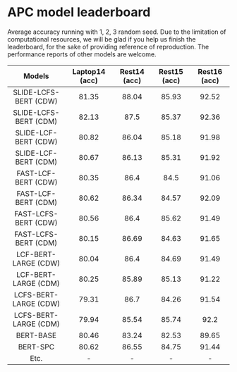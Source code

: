 # APC model leaderboard
Average accuracy running with 1, 2, 3 random seed. Due to the limitation of computational resources, 
we will be glad if you help us finish the leaderboard, for the sake of providing reference of reproduction.
The performance reports of other models are welcome.

|      Models          | Laptop14 (acc) |  Rest14 (acc) | Rest15 (acc) | Rest16 (acc) |
| :------------------: | :------------: | :-----------: |:------------:|:------------:|
| SLIDE-LCFS-BERT (CDW)|    81.35       |        88.04  |    85.93     |   92.52      | 
| SLIDE-LCFS-BERT (CDM)|     82.13      |        87.5   |    85.37     |   92.36      |
| SLIDE-LCF-BERT (CDW) |      80.82         |        86.04      |    85.18        |    91.98         |
| SLIDE-LCF-BERT (CDM) |    80.67          |        86.13      |   85.31          |    91.92         |
| FAST-LCF-BERT (CDW) |      80.35	         |      86.4      |       84.5     |    91.06        |
| FAST-LCF-BERT (CDM) |    80.62          |        86.34      |   84.57          |    92.09         |
| FAST-LCFS-BERT (CDW) |      80.56         |       86.4       |    85.62         |    91.49         |
| FAST-LCFS-BERT (CDM) |    80.15           |        86.69      |   84.63         |    91.65         |
| LCF-BERT-LARGE (CDW) |      80.04         |       86.4       |    84.69         |    91.49         |
| LCF-BERT-LARGE (CDM) |    80.25           |        85.89      |   85.13         |    91.22         |
| LCFS-BERT-LARGE (CDW) |      79.31         |       86.7       |    84.26         |    91.54         |
| LCFS-BERT-LARGE (CDM) |    79.94           |        85.54      |   85.74         |    92.2         |
| BERT-BASE |      80.46         |       83.24       |    82.53         |    89.65         |
| BERT-SPC |    80.62          |        86.55      |   84.75          |    91.44         |
| Etc. |      -         |       -       |    -         |    -         |
